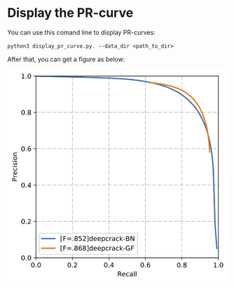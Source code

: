 # Display the PR-curve

You can use this comand line to display PR-curves:

```
python3 display_pr_curve.py. --data_dir <path_to_dir>
```

After that, you can get a figure as below:

![](./PR-curve.png)

